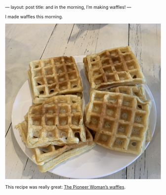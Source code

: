 —
layout: post
title: and in the morning, I’m making waffles!
—

I made waffles this morning.

![waffles!](/images/waffles.jpg)

This recipe was really great: [The Pioneer Woman’s waffles](https://thepioneerwoman.com/cooking/waffles/).